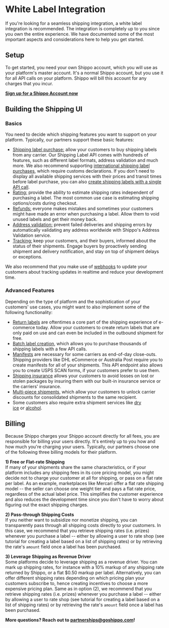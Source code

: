 White Label Integration
=======================

If you're looking for a seamless shipping integration, a white label integration is recommended. The integration is completely up to you since you own the entire experience. We have documented some of the most important aspects and considerations here to help you get started.

Setup
-----

To get started, you need your own Shippo account, which you will use as your platform's master account. It's a normal Shippo account, but you use it for all API calls on your platform. Shippo will bill this account for any charges that you incur.

[**Sign up for a Shippo Account now**](https://goshippo.com/register/)

Building the Shipping UI
------------------------

### Basics

You need to decide which shipping features you want to support on your platform. Typically, our partners support these basic features:

-   [Shipping label purchase:](https://goshippo.com/docs/shipping-labels/) allow your customers to buy shipping labels from any carrier. Our Shipping Label API comes with hundreds of features, such as different label formats, address validation and much more. We also recommend supporting [international shipping label purchases](https://goshippo.com/docs/international/), which require customs declarations. If you don't need to display all available shipping services with their prices and transit times before label purchase, you can also [create shipping labels with a single API call](https://goshippo.com/docs/single-call/).
-   [Rating:](https://goshippo.com/docs/shipping-labels/) provide the ability to estimate shipping rates independent of purchasing a label. The most common use case is estimating shipping options/costs during checkout.
-   [Refunds:](https://goshippo.com/docs/refunds/) everyone makes mistakes and sometimes your customers might have made an error when purchasing a label. Allow them to void unused labels and get their money back.
-   [Address validation:](https://goshippo.com/docs/address-validation/) prevent failed deliveries and shipping errors by automatically validating any address worldwide with Shippo's Address Validation service.
-   [Tracking:](https://goshippo.com/docs/tracking/) keep your customers, and their buyers, informed about the status of their shipments. Engage buyers by proactively sending shipment and delivery notification, and stay on top of shipment delays or exceptions.

We also recommend that you make use of [webhooks](https://goshippo.com/docs/webhooks/) to update your customers about tracking updates in realtime and reduce your development time.

### Advanced Features

Depending on the type of platform and the sophistication of your customers' use cases, you might want to also implement some of the following functionality:

-   [Return labels](https://goshippo.com/docs/return-labels/) are oftentimes a core part of the shipping experience of e-commerce today. Allow your customers to create return labels that are only paid on use and can even be included in the outbound shipment for free.
-   [Batch label creation](https://goshippo.com/docs/batch/), which allows you to purchase thousands of shipping labels with a few API calls.
-   [Manifests](https://goshippo.com/docs/manifests/) are necessary for some carriers as end-of-day close-outs. Shipping providers like DHL eCommerce or Australia Post require you to create manifests for all of your shipments. This API endpoint also allows you to create USPS SCAN forms, if your customers prefer to use them.
-   [Shipping insurance](https://goshippo.com/docs/insurance/) allows your customers to avoid losses on lost or stolen packages by insuring them with our built-in insurance service or the carriers' insurance.
-   [Multi-piece shipments](https://goshippo.com/docs/multipiece/), which allow your customers to unlock carrier discounts for consolidated shipments to the same recipient.
-   Some customers also require extra shipment services like [dry ice](https://goshippo.com/docs/dryice/) or [alcohol](https://goshippo.com/docs/alcohol/).

Billing
-------

Because Shippo charges your Shippo account directly for all fees, you are responsible for billing your users directly. It's entirely up to you how and how much you're charging your users. Typically, our partners choose one of the following three billing models for their platform.

**1) Free or Flat-rate Shipping**\
If many of your shipments share the same characteristics, or if your platform includes any shipping fees in its core pricing model, you might decide not to charge your customer at all for shipping, or pass on a flat rate per label. As an example, marketplaces like Mercari offer a flat rate shipping model -- the seller can choose one weight tier and pays a flat rate price, regardless of the actual label price. This simplifies the customer experience and also reduces the development time since you don't have to worry about figuring out the exact shipping charges.

**2) Pass-through Shipping Costs**\
If you neither want to subsidize nor monetize shipping, you can transparently pass through all shipping costs directly to your customers. In this case, we recommend that you retrieve shipping rates (i.e. prizes) whenever you purchase a label -- either by allowing a user to rate shop (see tutorial for creating a label based on a list of shipping rates) or by retrieving the rate's `amount` field once a label has been purchased.

**3) Leverage Shipping as Revenue Driver**\
Some platforms decide to leverage shipping as a revenue driver. You can mark up shipping rates, for instance with a 10% markup of any shipping rate returned by Shippo, or a flat $0.50 markup per label. Alternatively, you can offer different shipping rates depending on which pricing plan your customers subscribe to, hence creating incentives to choose a more expensive pricing plan. Same as in option (2), we recommend that you retrieve shipping rates (i.e. prizes) whenever you purchase a label -- either by allowing a user to rate shop (see tutorial for creating a label based on a list of shipping rates) or by retrieving the rate's `amount` field once a label has been purchased.

**More questions? Reach out to <partnerships@goshippo.com>!**